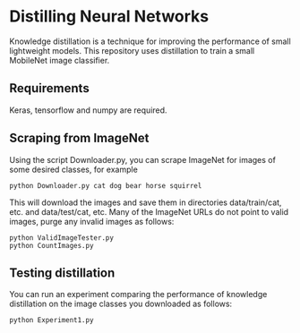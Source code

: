 # Distilling Neural Networks

Knowledge distillation is a technique for improving the performance of small lightweight models.  This repository uses distillation to train a small MobileNet image classifier.

## Requirements

Keras, tensorflow and numpy are required.

## Scraping from ImageNet

Using the script Downloader.py, you can scrape ImageNet for images of some desired classes, for example
```
python Downloader.py cat dog bear horse squirrel
```
This will download the images and save them in directories data/train/cat, etc. and data/test/cat, etc.
Many of the ImageNet URLs do not point to valid images, purge any invalid images as follows:
```
python ValidImageTester.py
python CountImages.py
```

## Testing distillation

You can run an experiment comparing the performance of knowledge distillation on the image classes you downloaded as follows:
```
python Experiment1.py
```
